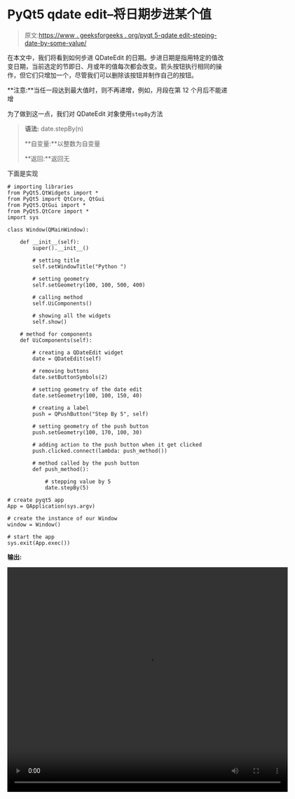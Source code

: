 # PyQt5 qdate edit–将日期步进某个值

> 原文:[https://www . geeksforgeeks . org/pyqt 5-qdate edit-steping-date-by-some-value/](https://www.geeksforgeeks.org/pyqt5-qdateedit-stepping-date-by-some-value/)

在本文中，我们将看到如何步进 QDateEdit 的日期。步进日期是指用特定的值改变日期，当前选定的节即日、月或年的值每次都会改变。箭头按钮执行相同的操作，但它们只增加一个，尽管我们可以删除该按钮并制作自己的按钮。

**注意:**当任一段达到最大值时，则不再递增，例如，月段在第 12 个月后不能递增

为了做到这一点，我们对 QDateEdit 对象使用`stepBy`方法

> **语法:** date.stepBy(n)
> 
> **自变量:**以整数为自变量
> 
> **返回:**返回无

下面是实现

```
# importing libraries
from PyQt5.QtWidgets import * 
from PyQt5 import QtCore, QtGui
from PyQt5.QtGui import * 
from PyQt5.QtCore import * 
import sys

class Window(QMainWindow):

    def __init__(self):
        super().__init__()

        # setting title
        self.setWindowTitle("Python ")

        # setting geometry
        self.setGeometry(100, 100, 500, 400)

        # calling method
        self.UiComponents()

        # showing all the widgets
        self.show()

    # method for components
    def UiComponents(self):

        # creating a QDateEdit widget
        date = QDateEdit(self)

        # removing buttons
        date.setButtonSymbols(2)

        # setting geometry of the date edit
        date.setGeometry(100, 100, 150, 40)

        # creating a label
        push = QPushButton("Step By 5", self)

        # setting geometry of the push button
        push.setGeometry(100, 170, 100, 30)

        # adding action to the push button when it get clicked
        push.clicked.connect(lambda: push_method())

        # method called by the push button
        def push_method():

            # stepping value by 5
            date.stepBy(5)

# create pyqt5 app
App = QApplication(sys.argv)

# create the instance of our Window
window = Window()

# start the app
sys.exit(App.exec())
```

**输出:**

<video class="wp-video-shortcode" id="video-444116-1" width="640" height="512" preload="metadata" controls=""><source type="video/mp4" src="https://media.geeksforgeeks.org/wp-content/uploads/20200702033610/Python-2020-07-02-03-35-44.mp4?_=1">[https://media.geeksforgeeks.org/wp-content/uploads/20200702033610/Python-2020-07-02-03-35-44.mp4](https://media.geeksforgeeks.org/wp-content/uploads/20200702033610/Python-2020-07-02-03-35-44.mp4)</video>